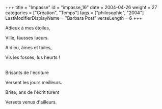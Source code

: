 +++
title = "Impasse"
id = "impasse_16"
date = 2004-04-26
weight = 27
categories = ["Création", "Temps"]
tags = ["philosophie", "2004"]
LastModifierDisplayName = "Barbara Post"
verseLength = 6
+++

Adieux à mes étoiles,

Ville, fausses lueurs.

A dieu, âmes et toiles,

Vis les fosses, lus heurts !

 \
Brisants de l'écriture

Versent les jours meilleurs.

Brise, ans de l'écrit turent

Versets venus d'ailleurs.
